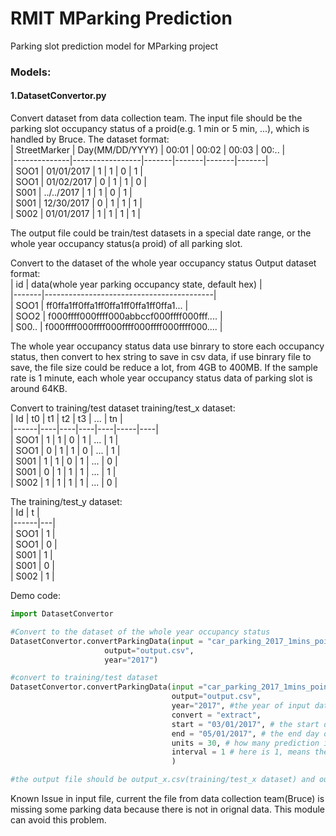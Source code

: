 # RMIT MParking Prediction

Parking slot prediction model for MParking project

### Models:
#### 1.DatasetConvertor.py
Convert dataset from data collection team. The input file should be the parking slot occupancy status of a proid(e.g. 1 min or 5 min, ...), which is handled by Bruce.
The dataset format:  
| StreetMarker | Day(MM/DD/YYYY) | 00:01 | 00:02 | 00:03 | 00:.. |  
|--------------|-----------------|-------|-------|-------|-------|  
| SOO1         | 01/01/2017      | 1     | 1     | 0     | 1     |  
| SOO1         | 01/02/2017      | 0     | 1     | 1     | 0     |  
| S001         | ../../2017      | 1     | 1     | 0     | 1     |  
| S001         | 12/30/2017      | 0     | 1     | 1     | 1     |  
| S002         | 01/01/2017      | 1     | 1     | 1     | 1     |  

The output file could be train/test datasets in a special date range, or the whole year occupancy status(a proid) of all parking slot.

Convert to the dataset of the whole year occupancy status
Output dataset format:  
| id    | data(whole year parking occupancy state, default hex) |  
|-------|------------------------------------------|  
| SOO1  | ff0ffa1ff0ffa1ff0ffa1ff0ffa1ff0ffa1...                               |   
| SOO2  | f000ffff000ffff000abbccf000ffff000fff....                              |  
| S00.. | f000ffff000ffff000ffff000ffff000ffff000....                              |  

The whole year occupancy status data use binrary to store each occupancy status, then convert to hex string to save in csv data, if use binrary file to save, the file size could be reduce a lot, from 4GB to 400MB. If the sample rate is 1 minute, each whole year occupancy status data of parking slot is around 64KB.

Convert to training/test dataset
training/test_x dataset:  
| Id   | t0 | t1 | t2 | t3 | ... | tn |  
|------|----|----|----|----|-----|----|  
| SOO1 | 1  | 1  | 0  | 1  | ... | 1  |  
| SOO1 | 0  | 1  | 1  | 0  | ... | 1  |  
| S001 | 1  | 1  | 0  | 1  | ... | 0  |  
| S001 | 0  | 1  | 1  | 1  | ... | 1  |  
| S002 | 1  | 1  | 1  | 1  | ... | 0  |  

The training/test_y dataset:  
| Id   | t |  
|------|---|   
| SOO1 | 1 |  
| SOO1 | 0 |  
| S001 | 1 |  
| S001 | 0 |  
| S002 | 1 |  

Demo code:
```python
import DatasetConvertor

#Convert to the dataset of the whole year occupancy status
DatasetConvertor.convertParkingData(input = "car_parking_2017_1mins_point.csv",
                     output="output.csv",
                     year="2017")

#convert to training/test dataset
DatasetConvertor.convertParkingData(input ="car_parking_2017_1mins_point.csv",
                                    output="output.csv",
                                    year="2017", #the year of input dataset
                                    convert = "extract", 
                                    start = "03/01/2017", # the start day of the range 2017-3-1:00:00:00
                                    end = "05/01/2017", # the end day of the range, 2017-5-1:00:00:00
                                    units = 30, # how many prediction inputs, t0,t1,t2...tn
                                    interval = 1 # here is 1, means the input dataset sample rate is 1 minute per occupancy status, if it's 5, means 5 minute per occupancy status.
                                    )

#the output file should be output_x.csv(training/test_x dataset) and output_y.csv(training/test_y dataset)
```

Known Issue in input file, current the file from data collection team(Bruce) is missing some parking data because there is not in orignal data. This module can avoid this problem.